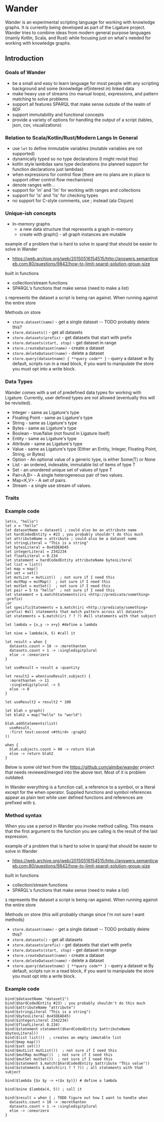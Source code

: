 # Wander

Wander is an experimental scripting language for working with knowledge graphs.
It is currently being developed as part of the Ligature project.
Wander tries to combine ideas from modern general purpose languages (mainly Kotlin, Scala, and Rust)
while focusing just on what's needed for working with knowledge graphs.

## Introduction

### Goals of Wander
- be a small and easy to learn language for most people with any scripting background and some (knowledge of|interest in) linked data
- make heavy use of streams (no manual loops), expressions, and pattern matching to solve problems
- support all features SPARQL that make sense outside of the realm of RDF
- support immutability and functional concepts
- provide a variety of options for handling the output of a script (tables, json, csv, visualizations)

### Relation to Scala/Kotlin/Rust/Modern Langs In General
- use `let` to define immutable variables (mutable variables are not supported)
- dynamically typed so no type declarations (I might revisit this)
- kotlin style lambdas sans type declarations (no planned support for function declarations just lambdas)
- when expressions for control flow (there are no plans are in place to support other control flow mechanisms)
- denote ranges with ..
- support for 'in' and '!in' for working with ranges and collections
- support for 'is' and '!is' for checking types
- no support for C-style comments, use ; instead (ala Clojure)

### Unique-ish concepts
- In-memory graphs
  - a new data structure that represents a graph in-memory
  - create with graph() - all graph instances are mutable

example of a problem that is hard to solve in sparql that should be easier to solve in Wander
- https://web.archive.org/web/20150516154515/http://answers.semanticweb.com:80/questions/9842/how-to-limit-sparql-solution-group-size

built in functions
- collection/stream functions
- SPARQL's functions that make sense (need to make a list)

`$` represents the dataset a script is being ran against.
When running against the entire store

Methods on store
* `store.dataset(name)` - get a single dataset -- TODO probably delete this?
* `store.datasets()` - get all datasets
* `store.datasets(prefix)` - get datasets that start with prefix
* `store.datasets(start, stop)` - get dataset in range
* `store.createDataset(name)` - create a dataset
* `store.deleteDataset(name)` - delete a dataset
* `store.query(datasetname) { **query code** }` - query a dataset w
  By default, scripts run in a read block, if you want to manipulate the store you must opt into a write block.

### Data Types

Wander comes with a set of predefined data types for working with Ligature.
Currently, user defined types are not allowed (eventually this will be revisited).

 * Integer - same as Ligature's type
 * Floating Point - same as Ligature's type
 * String - same as Ligature's type
 * Bytes - same as Ligature's type
 * Boolean - true/false (not found in Ligature itself)
 * Entity - same as Ligature's type
 * Attribute - same as Ligature's type
 * Value - same as Ligature's type (Either an Entity, Integer, Floating Point, String, or Bytes)
 * Option<T> - An optional value of a generic type, is either Some(T) or None
 * List<T> - an ordered, indexable, immutable list of items of type T
 * Set<T> - an unordered unique set of values of type T
 * Pair<A,B> - A single heterogeneous pair of two values.
 * Map<K,V> - A set of pairs.
 * Stream<T> - a single use stream of values.

### Traits



### Example code

```
let(x, "hello")
let x = "hello"
let datasetName = dataset1 ; could also be an attribute name
let hardCodedEntity = #23 ; you probably shouldn't do this much
let attributeName = attribute ; could also be a dataset name
let stringLiteral = "This is a string"
let bytesLiteral = 0x45DEAD45
let integerLiteral = 2342234
let floatLiteral = 0.234
let statement = hardCodedEntity attributeName bytesLiteral
let list = list()
let map = map()
let set = set()
let mutList = mutList()  ; not sure if I need this
let mutMap = mutMap()  ; not sure if I need this
let mutSet = mutSet()  ; not sure if I need this
let pair = 5 to "hello"  ; not sure if I need this
let statement = $.matchStatements(iri <http://predicate/something> :prefix)
;or
let specificStatements = $.match(iri <http://predicate/something> :prefix) #all statements that match pattern across all datasets
let statements = $.match(iri ? ? ?) #all statements with that subject

let lambda = {x,y -> x+y} #define a lambda

let nine = lambda(4, 5) #call it

let result = when {
  datasets.count > 10 -> :morethanten
  datasets.count > 1 -> :singledigitplural
  else -> :oneorzero
}

let useResult = result a :quantity

let result2 = when(useResult.subject) {
  :morethanten -> 11
  :singledigitplural -> 5
  else -> 0
}

let useResult2 = result2 * 100

let blah = graph()
let blah2 = map("hello" to "world")

blah.addStatements(list(
  useResult,
  :first test:second <#third> :graph2
))

when {
  blah.subjects.count > 90 -> return blah
  else -> return blah2
}
```

Below is some old text from the https://github.com/almibe/wander project that needs reviewed/merged into the above text.
Most of it is problem outdated.

In Wander everything is a function call, a reference to a symbol, or a literal except for the when operator.
Supplied functions and symbol references appear as plain text while user defined functions and references are prefixed with `$`.

### Method syntax
When you use a period in Wander you invoke method calling.
This means that the first argument to the function you are calling is the result of the last expression.

example of a problem that is hard to solve in sparql that should be easier to solve in Wander
- https://web.archive.org/web/20150516154515/http://answers.semanticweb.com:80/questions/9842/how-to-limit-sparql-solution-group-size

built in functions
- collection/stream functions
- SPARQL's functions that make sense (need to make a list)

`$` represents the dataset a script is being ran against.
When running against the entire store

Methods on store (this will probably change since I'm not sure I want methods)
* `store.dataset(name)` - get a single dataset -- TODO probably delete this?
* `store.datasets()` - get all datasets
* `store.datasets(prefix)` - get datasets that start with prefix
* `store.datasets(start, stop)` - get dataset in range
* `store.createDataset(name)` - create a dataset
* `store.deleteDataset(name)` - delete a dataset
* `store.query(datasetname) { **query code** }` - query a dataset w
  By default, scripts run in a read block, if you want to manipulate the store you must opt into a write block.

### Example code

```
bind($datasetName "dataset1")
bind($hardCodedEntity #23) ; you probably shouldn't do this much
bind($attributeName "attribute")
bind($stringLiteral "This is a string")
bind($bytesLiteral 0x45DEAD45)
bind($integerLiteral 2342234)
bind($floatLiteral 0.234)
bind($statement statement($hardCodedEntity $attributeName $bytesLiteral))
bind($list list())  ; creates an empty immutable list
bind($map map())
bind($set set())
bind($mutList mutList())  ; not sure if I need this
bind($mutMap mutMap())  ; not sure if I need this
bind($mutSet mutSet())  ; not sure if I need this
bind($statement $.match($hardCodedEntity $attribute "This value"))
bind($statements $.match(iri ? ? ?)) ; all statements with that subject

bind($lambda {$x $y -> +($x $y)}) # define a lambda

bind($nine $lambda(4, 5)) ; call it

bind($result = when { ; TODO figure out how I want to handle when
  datasets.count > 10 -> :morethanten
  datasets.count > 1 -> :singledigitplural
  else -> :oneorzero
}
```
